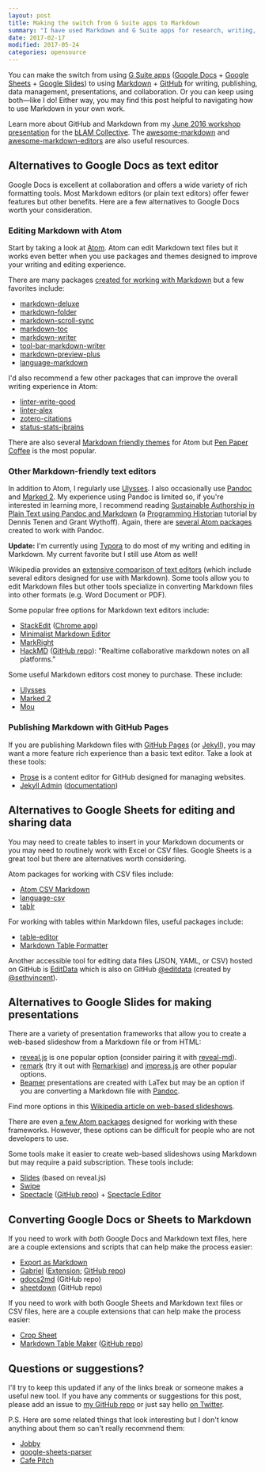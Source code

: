 ```yaml
---
layout: post
title: Making the switch from G Suite apps to Markdown
summary: "I have used Markdown and G Suite apps for research, writing, and publishing for a couple years. Here are a few things I've learned along the way!"
date: 2017-02-17
modified: 2017-05-24
categories: opensource
---
```


You can make the switch from using [G Suite apps](https://gsuite.google.com) ([Google Docs](docs.google.com) + [Google Sheets](sheets.google.com) + [Google Slides](http://slides.google.com/)) to using [Markdown](https://en.wikipedia.org/wiki/Markdown) + [GitHub](https://github.com/) for writing, publishing, data management, presentations, and collaboration. Or you can keep using both—like I do! Either way, you may find this post helpful to navigating how to use Markdown in your own work.  

Learn more about GitHub and Markdown from my [June 2016 workshop presentation](http://elipousson.github.io/presentations/2016-06-02-intro-to-github.html) for the [bLAM Collective](https://blamcollective.wordpress.com). The [awesome-markdown](https://github.com/mundimark/awesome-markdown) and [awesome-markdown-editors](https://github.com/mundimark/awesome-markdown-editors) are also useful resources.

## Alternatives to Google Docs as text editor

Google Docs is excellent at collaboration and offers a wide variety of rich formatting tools. Most Markdown editors (or plain text editors) offer fewer features but other benefits. Here are a few alternatives to Google Docs worth your consideration.  

### Editing Markdown with Atom

Start by taking a look at [Atom](https://atom.io/). Atom can edit Markdown text files but it works even better when you use packages and themes designed to improve your writing and editing experience.

There are many packages [created for working with Markdown](https://atom.io/packages/search?utf8=%E2%9C%93&q=keyword:markdown) but a few favorites include:

- [markdown-deluxe](https://atom.io/packages/markdown-deluxe)
- [markdown-folder](https://atom.io/packages/markdown-folder)
- [markdown-scroll-sync](https://atom.io/packages/markdown-scroll-sync)
- [markdown-toc](https://atom.io/packages/markdown-toc)
- [markdown-writer](https://atom.io/packages/markdown-writer)
- [tool-bar-markdown-writer](https://atom.io/packages/tool-bar-markdown-writer)
- [markdown-preview-plus](https://atom.io/packages/markdown-preview-plus)
- [language-markdown](https://atom.io/packages/language-markdown)

I'd also recommend a few other packages that can improve the overall writing experience in Atom:

- [linter-write-good](https://atom.io/packages/linter-write-good)
- [linter-alex](https://atom.io/packages/linter-alex)
- [zotero-citations](https://atom.io/packages/zotero-citations)
- [status-stats-jbrains](https://atom.io/packages/status-stats-jbrains)

There are also several [Markdown friendly themes](https://atom.io/themes/search?utf8=%E2%9C%93&q=keyword:markdown) for Atom but [Pen Paper Coffee](https://atom.io/themes/pen-paper-coffee-syntax) is the most popular.

### Other Markdown-friendly text editors

In addition to Atom, I regularly use [Ulysses](https://ulyssesapp.com/). I also occasionally use [Pandoc](http://pandoc.org) and [Marked 2](http://marked2app.com/). My experience using Pandoc is limited so, if you're interested in learning more, I recommend reading [Sustainable Authorship in Plain Text using Pandoc and Markdown](http://programminghistorian.org/lessons/sustainable-authorship-in-plain-text-using-pandoc-and-markdown) (a [Programming Historian](http://programminghistorian.org/) tutorial by Dennis Tenen and Grant Wythoff). Again, there are [several Atom packages](https://atom.io/packages/search?q=pandoc) created to work with Pandoc.

**Update:** I'm currently using [Typora](https://typora.io/) to do most of my writing and editing in Markdown. My current favorite but I still use Atom as well!

Wikipedia provides an [extensive comparison of text editors](https://en.wikipedia.org/wiki/Comparison_of_text_editors) (which include several editors designed for use with Markdown). Some tools allow you to edit Markdown files but other tools specialize in converting Markdown files into other formats (e.g. Word Document or PDF).

Some popular free options for Markdown text editors include:

- [StackEdit](https://stackedit.io/) ([Chrome app](https://chrome.google.com/webstore/detail/stackedit/iiooodelglhkcpgbajoejffhijaclcdg))
- [Minimalist Markdown Editor](https://chrome.google.com/webstore/detail/minimalist-markdown-edito/pghodfjepegmciihfhdipmimghiakcjf)
- [MarkRight](https://github.com/dvcrn/markright)
- [HackMD](https://hackmd.io/) ([GitHub repo](https://github.com/hackmdio/hackmd)): "Realtime collaborative markdown notes on all platforms."

Some useful Markdown editors cost money to purchase. These include:

- [Ulysses](https://ulyssesapp.com/)
- [Marked 2](http://marked2app.com/)
- [Mou](http://mouapp.com)

### Publishing Markdown with GitHub Pages

If you are publishing Markdown files with [GitHub Pages](https://pages.github.com/) (or [Jekyll](http://jekyllrb.com/)), you may want a more feature rich experience than a basic text editor. Take a look at these tools:

- [Prose](http://prose.io/) is a content editor for GitHub designed for managing websites.
- [Jekyll Admin](https://github.com/jekyll/jekyll-admin/) ([documentation](https://jekyll.github.io/jekyll-admin/))

## Alternatives to Google Sheets for editing and sharing data

You may need to create tables to insert in your Markdown documents or you may need to routinely work with Excel or CSV files. Google Sheets is a great tool but there are alternatives worth considering.

Atom packages for working with CSV files include:

- [Atom CSV Markdown](https://atom.io/packages/atom-csv-markdown)
- [language-csv](https://atom.io/packages/language-csv)
- [tablr](https://atom.io/packages/tablr)

For working with tables within Markdown files, useful packages include:

- [table-editor](https://atom.io/packages/table-editor)
- [Markdown Table Formatter](https://atom.io/packages/markdown-table-formatter)

Another accessible tool for editing data files (JSON, YAML, or CSV) hosted on GitHub is [EditData](https://editdata.org/) which is also on GitHub [@editdata](https://github.com/editdata/) (created by [@sethvincent](https://github.com/sethvincent)).

## Alternatives to Google Slides for making presentations

There are a variety of presentation frameworks that allow you to create a web-based slideshow from a Markdown file or from HTML:

- [reveal.js](https://github.com/hakimel/reveal.js/) is one popular option (consider pairing it with [reveal-md](https://github.com/webpro/reveal-md)).
- [remark](https://github.com/gnab/remark) (try it out with [Remarkise](https://remarkjs.com/remarkise)) and [impress.js](https://impress.github.io/impress.js/) are other popular options.
- [Beamer](https://en.wikipedia.org/wiki/Beamer_(LaTeX)) presentations are created with LaTex but may be an option if you are converting a Markdown file with [Pandoc](http://pandoc.org).

Find more options in this [Wikipedia article on web-based slideshows](https://en.wikipedia.org/wiki/Web-based_slideshow).

There are even [a few Atom packages](https://atom.io/packages/search?utf8=%E2%9C%93&q=keyword:presentation) designed for working with these frameworks. However, these options can be difficult for people who are not developers to use.

Some tools make it easier to create web-based slideshows using Markdown but may require a paid subscription. These tools include:

- [Slides](https://slides.com/) (based on reveal.js)
- [Swipe](https://www.swipe.to/markdown/)
- [Spectacle](http://formidable.com/open-source/spectacle/) ([GitHub repo](https://github.com/FormidableLabs/spectacle)) + [Spectacle Editor](https://www.formidable.com/open-source/spectacle-editor/)

## Converting Google Docs or Sheets to Markdown

If you need to work with _both_ Google Docs and Markdown text files, here are a couple extensions and scripts that can help make the process easier:

- [Export as Markdown](https://chrome.google.com/webstore/detail/export-as-markdown/hbojhdcnbcondcdfpfocpkjkfkbnbdad?utm_source=permalink)
- [Gabriel](http://thiscouldbejd.github.io/Gabriel/) ([Extension](https://chrome.google.com/webstore/detail/gabriel/okimajjeocnndpifeelaajdebkkbckff?utm_source=permalink); [GitHub repo](https://github.com/thiscouldbejd/Gabriel))
- [gdocs2md](https://github.com/mangini/gdocs2md) (GitHub repo)
- [sheetdown](https://github.com/jlord/sheetdown) (GitHub repo)

If you need to work with both Google Sheets and Markdown text files or CSV files, here are a couple extensions that can help make the process easier:

- [Crop Sheet](https://chrome.google.com/webstore/detail/crop-sheet/aojcceglbipehndciapjedoomockgagl?utm_source=permalink)
- [Markdown Table Maker](https://chrome.google.com/webstore/detail/markdowntablemaker/cofkbgfmijanlcdooemafafokhhaeold?utm_source=permalink) ([GitHub repo](https://github.com/pffy/googledocs-addon-markdowntablefive))

## Questions or suggestions?

I'll try to keep this updated if any of the links break or someone makes a useful new tool. If you have any comments or suggestions for this post, please add an issue to [my GitHub repo](https://github.com/elipousson/elipousson.github.io) or just say hello [on Twitter](https://twitter.com/elipousson).

P.S. Here are some related things that look interesting but I don't know anything about them so can't really recommend them:

- [Jobby](https://github.com/underscoreio/jobby)
- [google-sheets-parser](https://github.com/DUE-Parsons/google-sheets-parser)
- [Cafe Pitch](https://github.com/joe-re/cafe-pitch)
